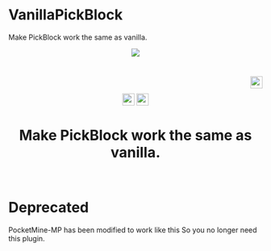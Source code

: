 # VanillaPickBlock
Make PickBlock work the same as vanilla.
<div align="center">  
  <img src="assets/title.svg"><br>  
  <h1><img src="https://views.whatilearened.today/views/github/PresentKim/VanillaPickBlock.svg?style=for-the-badge" height="24" align="right"></h1><br>  
  <br>  
  <img src="https://img.shields.io/github/stars/PresentKim/VanillaPickBlock?style=for-the-badge" height="24">  
  <img src="https://img.shields.io/github/license/PresentKim/VanillaPickBlock.svg?style=for-the-badge" height="24">  
  <h1><strong> Make PickBlock work the same as vanilla. </strong></h1><br>  
</div>  

# Deprecated
PocketMine-MP has been modified to work like this
So you no longer need this plugin.